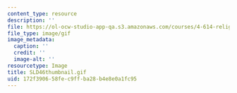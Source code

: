 ```yaml
---
content_type: resource
description: ''
file: https://ol-ocw-studio-app-qa.s3.amazonaws.com/courses/4-614-religious-architecture-and-islamic-cultures-fall-2002/172f390658fec9ffba28b4e8e0a1fc95_SLD46thumbnail.gif
file_type: image/gif
image_metadata:
  caption: ''
  credit: ''
  image-alt: ''
resourcetype: Image
title: SLD46thumbnail.gif
uid: 172f3906-58fe-c9ff-ba28-b4e8e0a1fc95
---
```

